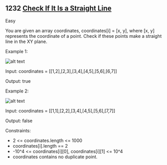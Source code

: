 ## 1232 [Check If It Is a Straight Line](https://leetcode.com/problems/check-if-it-is-a-straight-line/)

Easy

You are given an array coordinates, coordinates[i] = [x, y], where [x, y] represents the coordinate of a point. Check if these points make a straight line in the XY plane.

Example 1:

![alt text](https://assets.leetcode.com/uploads/2019/10/15/untitled-diagram-2.jpg)

Input: coordinates = [[1,2],[2,3],[3,4],[4,5],[5,6],[6,7]]

Output: true

Example 2:

![alt text](https://assets.leetcode.com/uploads/2019/10/09/untitled-diagram-1.jpg)

Input: coordinates = [[1,1],[2,2],[3,4],[4,5],[5,6],[7,7]]

Output: false
 

Constraints:

- 2 <= coordinates.length <= 1000
- coordinates[i].length == 2
- -10^4 <= coordinates[i][0], coordinates[i][1] <= 10^4
- coordinates contains no duplicate point.